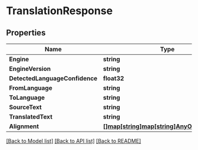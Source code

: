 # TranslationResponse

## Properties

Name | Type | Description | Notes
------------ | ------------- | ------------- | -------------
**Engine** | **string** |  | 
**EngineVersion** | **string** |  | 
**DetectedLanguageConfidence** | **float32** |  | [optional] 
**FromLanguage** | **string** |  | 
**ToLanguage** | **string** |  | 
**SourceText** | **string** |  | 
**TranslatedText** | **string** |  | 
**Alignment** | [**[]map[string]map[string]AnyOfstringinteger**](map.md) |  | [optional] 

[[Back to Model list]](../README.md#documentation-for-models) [[Back to API list]](../README.md#documentation-for-api-endpoints) [[Back to README]](../README.md)


